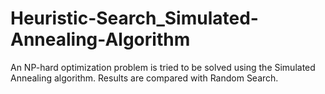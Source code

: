 # Heuristic-Search_Simulated-Annealing-Algorithm
An NP-hard optimization problem is tried to be solved using the Simulated Annealing algorithm. 
Results are compared with Random Search.
